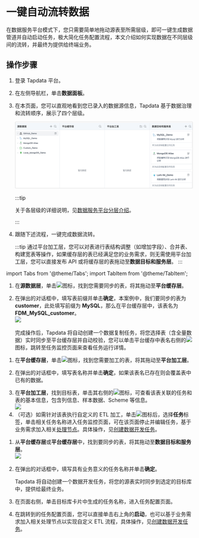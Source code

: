 # 一键自动流转数据

在数据服务平台模式下，您只需要简单地拖动源表至所需层级，即可一键生成数据管道并自动启动任务，极大简化任务配置流程，本文介绍如何实现数据在不同层级间的流转，并最终为提供给终端业务。

## 操作步骤

1. 登录 Tapdata 平台。

2. 在左侧导航栏，单击**数据面板**。

3. 在本页面，您可以直观地看到您已录入的数据源信息，Tapdata 基于数据治理和流转顺序，展示了四个层级。

   ![数据服务平台页面](../../../images/view_daas_dashboard.png)

   :::tip

   关于各层级的详细说明，见[数据服务平台分层介绍](enable-daas-mode.md)。

   :::

4. 跟随下述流程，一键完成数据流转。

   :::tip
   通过平台加工层，您可以对表进行表结构调整（如增加字段）、合并表、构建宽表等操作，如果缓存层的表已经满足您的业务需求，则无需使用平台加工层，您可以直接发布 API 或将缓存层的表拖动至**数据目标和服务层**。
   :::

import Tabs from '@theme/Tabs';
import TabItem from '@theme/TabItem';

<Tabs className="unique-tabs">
    <TabItem value="cache" label="流转至平台缓存层" default>
    <ol>
    <li>在<b>源数据层</b>，单击<img src='https://deploy-preview-67--tapdata.netlify.app/img/search_icon.png'></img>图标，找到您需要同步的表，将其拖动至<b>平台缓存层</b>。</li>
    <p></p>
    <li>在弹出的对话框中，填写表前缀并单击<b>确定</b>，本案例中，我们要同步的表为 <b>customer</b>，此处填写前缀为 <b>MySQL</b>，那么在平台缓存层中，该表名为 <b>FDM_MySQL_customer</b>。</li>
    <img src='https://deploy-preview-67--tapdata.netlify.app/img/create_cache_task.gif'></img>
    <p>完成操作后，Tapdata 将自动创建一个数据复制任务，将您选择表（含全量数据）实时同步至平台缓存层并自动校验，您可以单击平台缓存中表名右侧的<img src='https://deploy-preview-67--tapdata.netlify.app/img/detail_icon.png'></img>图标，跳转至任务监控页面来查看任务运行详情。</p>
    </ol>
   </TabItem>
   <TabItem value="curated" label="流转至平台加工层">
    <ol>
    <li>在<b>平台缓存层</b>，单击<img src='https://deploy-preview-67--tapdata.netlify.app/img/search_icon.png'></img>图标，找到您需要加工的表，将其拖动至<b>平台加工层</b>。</li>
    <p></p>
    <li>在弹出的对话框中，填写表名称并单击<b>确定</b>，如果该表名已存在则会覆盖表中已有的数据。</li>
    <p></p>
    <li>在<b>平台加工层</b>，找到目标表，单击其右侧的<img src='https://deploy-preview-67--tapdata.netlify.app/img/detail_icon.png'></img>图标，可查看该表关联的任务和表的基本信息，包含列信息、样本数据、Scheme 等信息。</li>
    <img src='https://deploy-preview-67--tapdata.netlify.app/img/view_curated_task.png'></img>
    <li>（可选）如需针对该表执行自定义的 ETL 加工，单击<img src='https://deploy-preview-67--tapdata.netlify.app/img/detail_icon.png'></img>图标后，选择<b>任务</b>标签，单击相关任务名称进入任务监控页面，可在该页面停止并编辑任务，基于业务需求加入相关<a href="https://docs.tapdata.io/enterprise/user-guide/data-pipeline/data-development/process-node">处理节点</a>。具体操作，见<a href="https://docs.tapdata.io/enterprise/user-guide/data-pipeline/data-development/create-task">创建数据开发任务</a>。</li>
    </ol>
   </TabItem>
   <TabItem value="target" label="流转至数据目标和服务层">
    <ol>
    <li>从<b>平台缓存层</b>或<b>平台缓存层</b>中，找到要同步的表，将其拖动至<b>数据目标和服务层</b>。</li>
    <img src='https://deploy-preview-67--tapdata.netlify.app/img/analyze_customer.gif'></img>
    <p></p>
    <li>在弹出的对话框中，填写具有业务意义的任务名称并单击<b>确定</b>。</li>
    <p></p>
    <p>Tapdata 将自动创建一个数据开发任务，将您的源表实时同步到选定的目标库中，提供给最终业务。</p>
    <li>在页面右侧，单击目标库卡片中生成的任务名称，进入任务配置页面。</li>
    <p></p>
    <li>在跳转到的任务配置页面，您可以直接单击右上角的<b>启动</b>，也可以基于业务需求加入相关处理节点以实现自定义 ETL 流程，具体操作，见<a href="https://docs.tapdata.io/enterprise/user-guide/data-pipeline/data-development/create-task">创建数据开发任务</a>。</li>
    </ol>
   </TabItem>
  </Tabs>